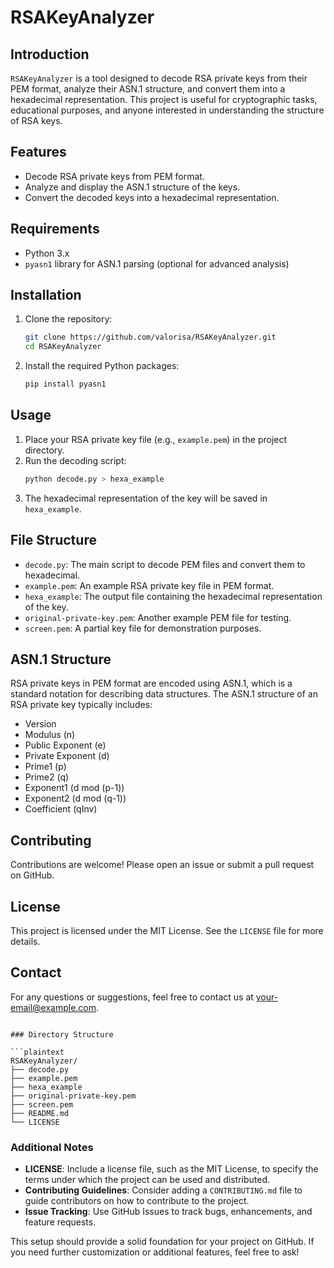 # RSAKeyAnalyzer

## Introduction

`RSAKeyAnalyzer` is a tool designed to decode RSA private keys from their PEM format, analyze their ASN.1 structure, and convert them into a hexadecimal representation. This project is useful for cryptographic tasks, educational purposes, and anyone interested in understanding the structure of RSA keys.

## Features

- Decode RSA private keys from PEM format.
- Analyze and display the ASN.1 structure of the keys.
- Convert the decoded keys into a hexadecimal representation.

## Requirements

- Python 3.x
- `pyasn1` library for ASN.1 parsing (optional for advanced analysis)

## Installation

1. Clone the repository:
   ```bash
   git clone https://github.com/valorisa/RSAKeyAnalyzer.git
   cd RSAKeyAnalyzer
   ```

2. Install the required Python packages:
   ```bash
   pip install pyasn1
   ```

## Usage

1. Place your RSA private key file (e.g., `example.pem`) in the project directory.
2. Run the decoding script:
   ```bash
   python decode.py > hexa_example
   ```
3. The hexadecimal representation of the key will be saved in `hexa_example`.

## File Structure

- `decode.py`: The main script to decode PEM files and convert them to hexadecimal.
- `example.pem`: An example RSA private key file in PEM format.
- `hexa_example`: The output file containing the hexadecimal representation of the key.
- `original-private-key.pem`: Another example PEM file for testing.
- `screen.pem`: A partial key file for demonstration purposes.

## ASN.1 Structure

RSA private keys in PEM format are encoded using ASN.1, which is a standard notation for describing data structures. The ASN.1 structure of an RSA private key typically includes:

- Version
- Modulus (n)
- Public Exponent (e)
- Private Exponent (d)
- Prime1 (p)
- Prime2 (q)
- Exponent1 (d mod (p-1))
- Exponent2 (d mod (q-1))
- Coefficient (qInv)

## Contributing

Contributions are welcome! Please open an issue or submit a pull request on GitHub.

## License

This project is licensed under the MIT License. See the `LICENSE` file for more details.

## Contact

For any questions or suggestions, feel free to contact us at [your-email@example.com](mailto:your-email@example.com).
```

### Directory Structure

```plaintext
RSAKeyAnalyzer/
├── decode.py
├── example.pem
├── hexa_example
├── original-private-key.pem
├── screen.pem
├── README.md
└── LICENSE
```

### Additional Notes

- **LICENSE**: Include a license file, such as the MIT License, to specify the terms under which the project can be used and distributed.
- **Contributing Guidelines**: Consider adding a `CONTRIBUTING.md` file to guide contributors on how to contribute to the project.
- **Issue Tracking**: Use GitHub Issues to track bugs, enhancements, and feature requests.

This setup should provide a solid foundation for your project on GitHub. If you need further customization or additional features, feel free to ask!

